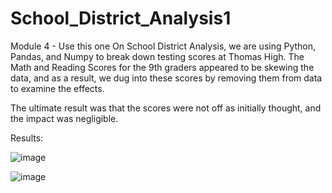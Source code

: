 # School_District_Analysis1
Module 4 - Use this one
On School District Analysis, we are using Python, Pandas, and Numpy to break down testing scores at Thomas High.  The Math and Reading Scores for the 9th graders appeared to be skewing the data, and as a result, we dug into these scores by removing them from data to examine the effects.

The ultimate result was that the scores were not off as initially thought, and the impact was negligible.

Results:

![image](https://user-images.githubusercontent.com/94090046/160955094-c4858a28-7114-44d9-be0c-36d3b7e16809.png)


![image](https://user-images.githubusercontent.com/94090046/160955322-1f200c80-b3d5-46d2-b9df-27717b815768.png)
